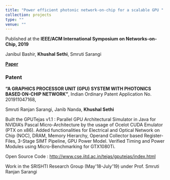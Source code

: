 ```yaml
---
title: "Power efficient photonic network-on-chip for a scalable GPU "
collection: projects
type: ""
venue: ""
---
```


Published at the **IEEE/ACM International Symposium on Networks-on-Chip, 2019**

Janibul Bashir, **Khushal Sethi**, Smruti Sarangi

[**Paper**]()

### Patent

**“A GRAPHICS PROCESSOR UNIT (GPU) SYSTEM WITH PHOTONICS BASED ON-CHIP NETWORK”**, Indian Ordinary Patent Application No. 201911047168,

Smruti Ranjan Sarangi, Janib Nanda, **Khushal Sethi**

Built the GPUTejas v1.1 : Parallel GPU Architectural Simulator in Java for NVIDIA’s Pascal Micro-Architecture
by the usage of Ocelot CUDA Emulator (PTX on x86). Added functionalities for Electrical and Optical
Network on Chip (NOC), DRAM, Memory Hierarchy, Operand Collector based Register-Files, 3-Stage
SIMT Pipeline, GPU Power Model. Verified Timing and Power Modules using Micro-Benchmarking
for GTX1080Ti.

Open Source Code : http://www.cse.iitd.ac.in/tejas/gputejas/index.html

Work in the SRISHTI Research Group (May'18-July'19) under Prof. Smruti Ranjan Sarangi
